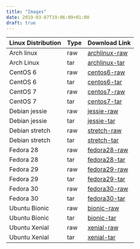 ```yaml
---
title: "Images"
date: 2019-03-07T19:06:09+01:00
draft: true
---
```


| Linux Distribution | Type | Download Link |
| ------------------ | ---- | ------------- |
| Arch linux         | raw  | [archlinux-raw](/storage/archlinux/archlinux/image.raw.xz)              |
| Arch Linux         | tar  | [archlinux-tar](/storage/archlinux/archlinux/image.tar.xz)              |
| CentOS 6           | raw  | [centos6-raw](/storage/centos/6/image.raw.xz)              |
| CentOS 6           | tar  | [centos6-tar](/storage/centos/6/image.tar.xz)              |
| CentOS 7           | raw  | [centos7-raw](/storage/centos/7/image.raw.xz)              |
| CentOS 7           | tar  | [centos7-tar](/storage/centos/7/image.tar.xz)              |
| Debian jessie      | raw  | [jessie-raw](/storage/debian/jessie/image.raw.xz) | 
| Debian jessie      | tar  | [jessie-tar](/storage/debian/jessie/image.tar.xz) | 
| Debian stretch     | raw  | [stretch-raw](/storage/debian/stretch/image.raw.xz) | 
| Debian stretch     | tar  | [stretch-tar](/storage/debian/stretch/image.tar.xz) | 
| Fedora 28          | raw  | [fedora28-raw](/storage/fedora/28/image.raw.xz)              |
| Fedora 28          | tar  | [fedora28-tar](/storage/fedora/28/image.tar.xz)              |
| Fedora 29          | raw  | [fedora29-raw](/storage/fedora/29/image.raw.xz)              |
| Fedora 29          | tar  | [fedora29-tar](/storage/fedora/29/image.tar.xz)              |
| Fedora 30          | raw  | [fedora30-raw](/storage/fedora/30/image.raw.xz)              |
| Fedora 30          | tar  | [fedora30-tar](/storage/fedora/30/image.tar.xz)              |
| Ubuntu Bionic      | raw  | [bionic-raw](/storage/ubuntu/bionic/image.raw.xz)              |
| Ubuntu Bionic      | tar  | [bionic-tar](/storage/ubuntu/bionic/image.tar.xz)              |
| Ubuntu Xenial      | raw  | [xenial-raw](/storage/ubuntu/xenial/image.raw.xz)              |
| Ubuntu Xenial      | tar  | [xenial-tar](/storage/ubuntu/xenial/image.tar.xz)              |
